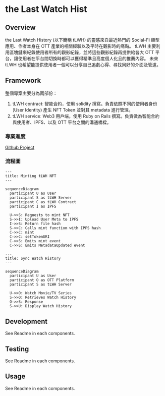 # the Last Watch Hist

## Overview

the Last Watch History (以下簡稱 tLWH) 的靈感來自最近熱門的 Social-Fi 類型應用、作者本身在 OTT 產業的相關經驗以及平時在觀影時的痛點。
tLWH 主要利用區塊鏈來紀錄使用者所有的觀影紀錄，並將這些觀影紀錄再提供給各大 OTT 平台，讓使用者在平台間切換時都可以獲得精準且高度個人化且的推薦內容。
未來 tLWH 也希望能提供使用者一個可以分享自己追劇心得、尋找同好的介面及管道。

## Framework

整個專案主要分為兩部份：

1. tLWH contract: 智能合約，使用 solidity 撰寫。負責依照不同的使用者身份 (User Identity) 產生 NFT Token 並對其 metadata 進行管理。
2. tLWH service: Web3 用戶端，使用 Ruby on Rails 撰寫。負責做為智能合約與使用者、IPFS、以及 OTT 平台之間的溝通橋樑。

### 專案進度

[Github Project](https://github.com/users/absoluteyl/projects/1)

### 流程圖

```mermaid
---
title: Minting tLWH NFT
---

sequenceDiagram
  participant U as User
  participant S as tLWH Server
  participant C as tLWH Contract
  participant I as IPFS

  U->>S: Requests to mint NFT
  S->>I: Upload User Meta to IPFS
  I->>S: Return file hash
  S->>C: Calls mint function with IPFS hash
  C->>C: mint
  C->>C: setTokenURI
  C->>S: Emits mint event
  C->>S: Emits MetadataUpdated event
```

```mermaid
---
title: Sync Watch History
---

sequenceDiagram
  participant U as User
  participant O as OTT Platform
  participant S as tLWH Server

  U->>O: Watch Movie/TV Series
  S->>O: Retrieves Watch History
  O->>S: Response
  S->>U: Display Watch History

```

## Development

See Readme in each components.

## Testing

See Readme in each components.

## Usage

See Readme in each components.
